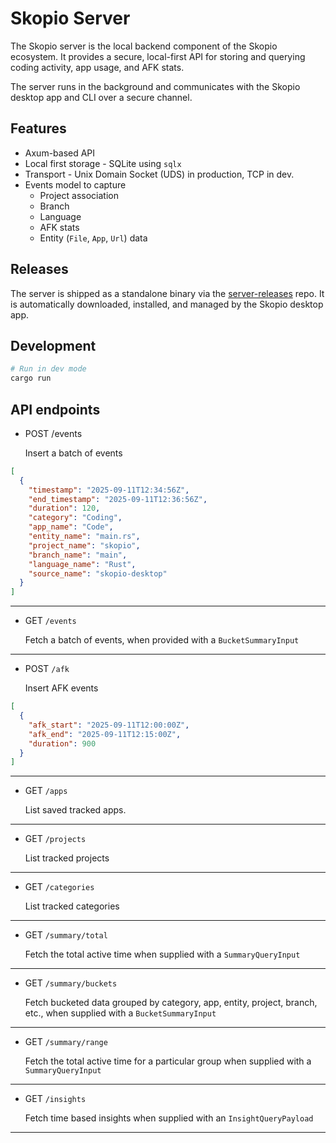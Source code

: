 # Skopio Server

The Skopio server is the local backend component of the Skopio ecosystem. It provides a secure, local-first API for storing and querying coding activity, app usage, and AFK stats.

The server runs in the background and communicates with the Skopio desktop app and CLI over a secure channel.

## Features

- Axum-based API
- Local first storage - SQLite using `sqlx`
- Transport - Unix Domain Socket (UDS) in production, TCP in dev.
- Events model to capture
  - Project association
  - Branch
  - Language
  - AFK stats
  - Entity (`File`, `App`, `Url`) data

## Releases

The server is shipped as a standalone binary via the [server-releases](https://github.com/Skopio-app/server-releases) repo. It is automatically downloaded, installed, and managed by the Skopio desktop app.

## Development

```bash
# Run in dev mode
cargo run
```

## API endpoints

- POST /events

  Insert a batch of events

```json
[
  {
    "timestamp": "2025-09-11T12:34:56Z",
    "end_timestamp": "2025-09-11T12:36:56Z",
    "duration": 120,
    "category": "Coding",
    "app_name": "Code",
    "entity_name": "main.rs",
    "project_name": "skopio",
    "branch_name": "main",
    "language_name": "Rust",
    "source_name": "skopio-desktop"
  }
]
```

---

- GET `/events`

  Fetch a batch of events, when provided with a `BucketSummaryInput`

---

- POST `/afk`

  Insert AFK events

```json
[
  {
    "afk_start": "2025-09-11T12:00:00Z",
    "afk_end": "2025-09-11T12:15:00Z",
    "duration": 900
  }
]
```

---

- GET `/apps`

  List saved tracked apps.

---

- GET `/projects`

  List tracked projects

---

- GET `/categories`

  List tracked categories

---

- GET `/summary/total`

  Fetch the total active time when supplied with a `SummaryQueryInput`

---

- GET `/summary/buckets`

  Fetch bucketed data grouped by category, app, entity, project, branch, etc., when supplied with a `BucketSummaryInput`

---

- GET `/summary/range`

  Fetch the total active time for a particular group when supplied with a `SummaryQueryInput`

---

- GET `/insights`

  Fetch time based insights when supplied with an `InsightQueryPayload`

---
